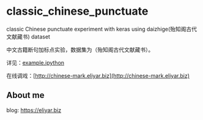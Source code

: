 # classic_chinese_punctuate
classic Chinese punctuate experiment with keras using daizhige(殆知阁古代文献藏书) dataset

中文古籍断句加标点实验，数据集为（殆知阁古代文献藏书）。

详见：[example.ipython](example.ipython)

在线调戏：[http://chinese-mark.eliyar.biz](http://chinese-mark.eliyar.biz)

## About me
blog: https://eliyar.biz
